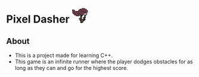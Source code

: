 # Pixel Dasher  <img src="/textures/pixeldasher2.gif">

## About
- This is a project made for learning C++.
- This game is an infinite runner where the player dodges obstacles for as long as they can and go for the highest score.
